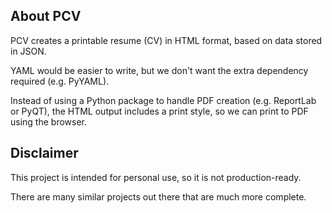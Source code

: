 About PCV
---------

PCV creates a printable resume (CV) in HTML format, based on data stored in JSON.

YAML would be easier to write, but we don't want the extra dependency required (e.g. PyYAML).

Instead of using a Python package to handle PDF creation (e.g. ReportLab or PyQT), the HTML output includes a print style, so we can print to PDF using the browser.

Disclaimer
----------

This project is intended for personal use, so it is not production-ready.

There are many similar projects out there that are much more complete.

